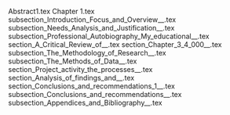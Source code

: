 Abstract1.tex
Chapter 1.tex
subsection_Introduction_Focus_and_Overview__.tex
subsection_Needs_Analysis_and_Justification__.tex
subsection_Professional_Autobiography_My_educational__.tex
section_A_Critical_Review_of__.tex
section_Chapter_3_4_000__.tex
subsection_The_Methodology_of_Research__.tex
subsection_The_Methods_of_Data__.tex
section_Project_activity_the_processes__.tex
section_Analysis_of_findings_and__.tex
section_Conclusions_and_recommendations_1__.tex
subsection_Conclusions_and_recommendations__.tex
subsection_Appendices_and_Bibliography__.tex